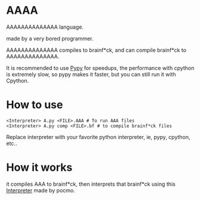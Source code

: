 # AAAA
AAAAAAAAAAAAAA language.

made by a very bored programmer.

AAAAAAAAAAAAAA compiles to brainf\*ck, and can compile brainf\*ck to AAAAAAAAAAAAAA.

It is recommended to use [Pypy](https://www.pypy.org/) for speedups, the performance with cpython is extremely slow, so pypy makes it faster, but you can still run it with Cpython.

# How to use

```
<Interpreter> A.py <FILE>.AAA # To run AAA files
<Interpreter> A.py comp <FILE>.bf # to compile brainf*ck files
```
Replace interpreter with your favorite python interpreter, ie, pypy, cpython, etc..


# How it works
it compiles AAA to brainf\*ck, then interprets that brainf\*ck using this [Interpreter](https://github.com/pocmo/Python-Brainfuck) made by pocmo.
